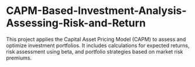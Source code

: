 # CAPM-Based-Investment-Analysis-Assessing-Risk-and-Return
This project applies the Capital Asset Pricing Model (CAPM) to assess and optimize investment portfolios. It includes calculations for expected returns, risk assessment using beta, and portfolio strategies based on market risk premiums.
